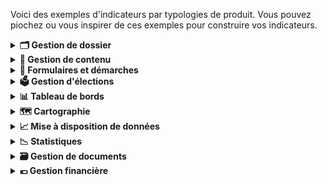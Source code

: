 Voici des exemples d'indicateurs par typologies de produit. Vous pouvez piochez ou vous inspirer de ces exemples pour
construire vos indicateurs.

<details>
<summary><strong>🗂️ Gestion de dossier</strong></summary>

Application permettant de gérer et suivre l'évolution des dossiers utilisateurs ou administratifs, incluant le stockage
des documents, le suivi des actions et des statuts, et le transfert de données.

**🎯Indicateurs de succès**

- Sat utilisateur ("je donne mon avis")
- % d'utilisateurs actifs vs nb total inscrits et attendus ==> "actif" à définir selon sujet (ex: mensuel, hebdo...)
- Taux de traitement des dossiers ==> % des dossiers traités vs dossiers ouverts sur une période données
  - Ex: 85 % des dossiers ouverts sont clôturés dans un délai de 30 jours

**👊 Indicateurs d'impact**

- Réduction des délais de traitement /validation des dossiers après la mise en place de l'app
  - Ex: Diminution de 20 % des délais de validation des dossiers

</details>

<details>
<summary><strong>📝 Gestion de contenu</strong></summary>

Application permettant de créer, gérer, publier et organiser du contenu numérique, souvent utilisé pour les sites web,
intranets et autres plateformes numériques.

**🎯Indicateurs de succès**

- Sat utilisateur ("je donne mon avis")
- Nb de visiteurs uniques/mois
- Durée moyenne de session par visiteur
- Taux de rebond
- Taux de conversion ==> % d'utilisateurs qui réalisent une action suite à la consommation de contenus.
  - Ex: postuler à une offre d'emploi consultée sur 1J1S

**👊 Indicateurs d'impact**

- Déclaratif (enquêtes de sat...) ==> demander en quoi les contenus proposés ont aidé à la compréhension du sujet ou
  d'aider à atteindre leur objectif initial (ex: décrocher un emploi)

</details>

<details>
<summary><strong>📑 Formulaires et démarches</strong></summary>

Application facilitant la création, la gestion et le traitement de formulaires électroniques pour diverses démarches
administratives ou processus internes, incluant la soumission et le suivi des demandes.

**🎯Indicateurs de succès**

- Sat utilisateur ("je donne mon avis")
- Si app non obligatoire, % d'utilisateurs actifs vs nb total enregistrés==> "actif" à définir selon sujet (ex: mensuel,
  hebdo..)
- Temps moyen de traitement par formulaire entre la soumission et validation ou résolution
- Taux de traitement des formulaires soumis ==> % des formulaires soumis qui sont entièrement traités (validés, rejetés
  ou archivés) dans un délai donné Pourcentage de formulaires soumis sans erreurs ou informations manquantes lors de la
  1ere soumission

**👊 Indicateurs d'impact**

- Economies réalisées grâce à la dématérialisation/automatisation des démarches
</details>

<details>
<summary><strong>🗳️ Gestion d'élections</strong></summary>

Application dédiée à la gestion des processus électoraux, incluant l'inscription des électeurs, la gestion des
candidatures, la collecte des votes et la publication des résultats.

🎯Indicateurs de succès

- Sat utilisateur ("je donne mon avis")
- Taux d'usage de l'app pour la saisie des PV
- Taux d'usage de l'app pour la transmission des PV
- Taux de conformité des PV (% des PV collectés sans erreur
- Taux de collecte et de consolidation des PV dans les délais

**👊 Indicateurs d'impact**

- Economies réalisées grâce à la dématérialisation (sur les coûts de conformité, coûts papier...)

</details>

<details>
<summary><strong>📊 Tableau de bords</strong></summary>

Application fournissant une interface visuelle pour visualiser et analyser des données clés et des indicateurs de
performance à travers des graphiques, des rapports et des statistiques en temps réel.

**🎯Indicateurs de succès**

- Sat utilisateur ("je donne mon avis")
- % d'utilisateurs actifs vs nb total enregistrés==> "actif" à définir selon sujet (ex: mensuel, hebdo..)
- Si personnalisation possible, % d'utilisateurs qui personnalisent leur tableaux de bord (ex: widgets, filtres...) mais
  plus à terme

**👊 Indicateurs d'impact**

- ==> Déclaratif (enquêtes de sat...) ou tracking (ex: export...)
- Proportion des tableaux de bord utilisés activement par les demandeurs (ex: réunions, ateliers, reportings...)
- Nb d'insights, actions ou décisions directement prises à partir des tableaux de bord
- l'app répond aux besoins des métiers
</details>

<details>
<summary><strong>🗺️ Cartographie</strong></summary>

Application utilisant des systèmes d'information géographique (SIG) pour la création, la gestion et l'analyse de données
géospatiales, permettant de visualiser et interpréter ces données à l'aide de cartes interactives. Distinguer si la
carte est à usage public ou métier.

**🎯Indicateurs de succès**

- Nb d'utilisateurs de la carte et nb de vue
- Si personnalisation possible, % d'utilisateurs qui personnalisent les cartes (selon licences)

**👊 Indicateurs d'impact**

- ==> Déclaratif (enquêtes de sat...)
- Prise de décisions grâce aux cartes
- Nb d'interventions sur le terrain suite à l'usage des cartes
- L'app répond aux besoins des métiers

</details>

<details>
<summary><strong>📈 Mise à disposition de données</strong></summary>

Application permettant de partager et diffuser des données de manière sécurisée et accessible, souvent via des API, pour
faciliter l'accès et l'utilisation des données par différents services ou utilisateurs externes.

**🎯Indicateurs de succès**

- Sat utilisateur (sur la simplicité d'utilisation, documentation, intégration...)
- Taux de dispo de l'app (% de temps où elle est opérationnelle sans interruption)
- Taux d'erreurs des requêtes (part des requêtes qui ont échoué vs requêtes reçues)
- Volume de data partagée sur une période ==> jour/semaine ?

**👊 Indicateurs d'impact**

- % d'apps/utilisateurs actifs ==> C'est à dire le nb d'apps/utilisateurs qui utilisent l'app de mise à dispo de données
  sur une fréquence/periode donnée vs le nb d'apps/utilisateurs qui ont accès à l'app de mise à dispo des données
- Nb de nouveaux cas d'usage identifiés grâce à la date/déclaratif (ajustement des politiques pub)
- Utiliser = faire des requêtes et/ou intégrer les données pour les exploiter et générer de nouveaux reportings
- Actif ==> définir la fréquence/periode (par jour, sur un trimestre..)

</details>

<details>
<summary><strong>📉 Statistiques </strong></summary>

Application dédiée à la collecte, au traitement, à l'analyse et à la présentation de données statistiques, permettant de
générer des rapports détaillés, des analyses et des prévisions basées sur les données collectées.

**🎯Indicateurs de succès**

- Sat utilisateur ("je donne mon avis")
- % d'utilisateurs actifs vs nb total enregistrés==> "actif" à définir selon sujet (ex: mensuel, hebdo..)

**👊 Indicateurs d'impact**

- ==> Déclaratif (enquêtes de sat...) ou tracking (ex: export...)
- Proportion de rapports détaillés/analyses et prévisions utilisés activement par les demandeurs (ex: pour des cas
  d'usage, générer des rapports...)

</details>

<details>
<summary><strong>🗃️ Gestion de documents</strong></summary>

Application permettant de stocker, organiser, gérer et partager des documents électroniques, incluant des
fonctionnalités de recherche, de versioning, de collaboration et de contrôle des accès. Application spécialisée dans la
production et la gestion de documents imprimés ou numériques personnalisés, souvent en grande quantité.

**🎯Indicateurs de succès**

- Sat utilisateur ("je donne mon avis")
- Taux d'utiisateurs actifs ==> "actif" à définir selon sujet (ex: mensuel, hebdo..)
- Taux d'usage des fonctionnalités collaboratives (partage, gestion des droits...)

**👊 Indicateurs d'impact**

- ==> Déclaratif (enquêtes de sat...)
- Gain de temps/productivité grâce à l'app
- Réduction des erreurs ou pertes de docs (docs manquants, doublons, erreurs de version...)
</details>

<details>
<summary><strong>💶 Gestion financière</strong></summary>

Application pour suivre les dépenses, les budgets, et les opérations financières, incluant la planification budgétaire,
la comptabilité et la gestion des paiements et factures.

**🎯Indicateurs de succès**

- Sat utilisateur ("je donne mon avis")
- % de tâches réalisées automatiquement
- Temps moyen de traitement d'une facture (entre la réception, validation et paiement)
- Taux d’erreurs ou d’anomalies détectées dans les budgets/factures

**👊 Indicateurs d'impact**

- Réduction des coûts opérationnels liés à la gestion financière (retard de paiement, erreurs facture, effort...)
- ==> Déclaratif (enquêtes de sat...)
- Meilleure visibilité& gestion financière
</details>
